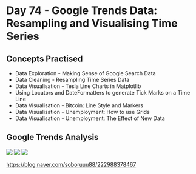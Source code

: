 # Day 74 - Google Trends Data: Resampling and Visualising Time Series
## Concepts Practised
- Data Exploration - Making Sense of Google Search Data
- Data Cleaning - Resampling Time Series Data
- Data Visualisation - Tesla Line Charts in Matplotlib
- Using Locators and DateFormatters to generate Tick Marks on a Time Line
- Data Visualisation - Bitcoin: Line Style and Markers
- Data Visualisation - Unemployment: How to use Grids
- Data Visualisation - Unemployment: The Effect of New Data
## Google Trends Analysis
<img src="https://postfiles.pstatic.net/MjAyMzAxMThfMTcg/MDAxNjc0MDQ5NDU3MDk0.WqCDlpBin1Czx3iAtO_M6x5sVSoJqJiHdFjTMAGPDj4g.2F0gNLPndTsmdw2TFee-s_fOJRN71mWw6wz8VxRvKVMg.PNG.soboruuu88/tsla2.png?type=w773">

<img src="https://postfiles.pstatic.net/MjAyMzAxMThfNDgg/MDAxNjc0MDUzNTU5MzMz.f7qApcvIp5Bl1vOyO58m36vzPZlpFbpGFNF67UWmmF4g.5MjEMQNYNGC2jH62FkdP_cdVKexFg8f5JXGYXfVV1Rcg.PNG.soboruuu88/%EC%8A%A4%ED%81%AC%EB%A6%B0%EC%83%B7_2023-01-18_%EC%98%A4%ED%9B%84_11.52.32.png?type=w773">

<img src="https://postfiles.pstatic.net/MjAyMzAxMTlfMTUg/MDAxNjc0MDU1NDc3OTgy.NMzZ1gb3AF4p7ofxMikxOGT4EAg8LdMH54cqQjRwDgUg.yxDIH7KP9siWe8FCBAvUjx5maP9D16Tg1fnhkesslc4g.PNG.soboruuu88/%EC%8A%A4%ED%81%AC%EB%A6%B0%EC%83%B7_2023-01-19_%EC%98%A4%EC%A0%84_12.24.33.png?type=w773">

https://blog.naver.com/soboruuu88/222988378467

